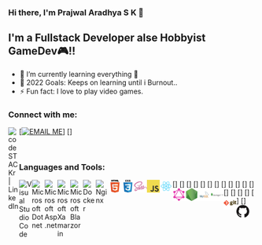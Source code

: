 ### Hi there, I'm Prajwal Aradhya S K 👋 

## I'm a Fullstack Developer alse Hobbyist GameDev🎮!!

- 🌱 I’m currently learning everything 🤣
- 🥅 2022 Goals: Keeps on learning until i Burnout..
- ⚡ Fun fact: I love to play video games.

### Connect with me:
[<a href="mailto:manuaradhya07@gmail.com"><img src="https://cdn.imgbin.com/16/1/20/imgbin-gmail-email-icon-logo-gmail-logo-gmail-logo-KkEdJfsY4cwA1xRPRhmSB1GwC.jpg" alt="EMAIL ME"/></a>]
[<a href="https://www.linkedin.com/in/prajwal-aradhya/"><img align="left" alt="codeSTACKr | LinkedIn" width="22px" src="https://cdn.jsdelivr.net/npm/simple-icons@v3/icons/linkedin.svg" /></a>]

<br />

### Languages and Tools:

[<img align="left" alt="Visual Studio Code" width="26px" src="https://upload.wikimedia.org/wikipedia/commons/thumb/9/9a/Visual_Studio_Code_1.35_icon.svg/512px-Visual_Studio_Code_1.35_icon.svg.png" />]
[<img align="left" alt="Microsoft Dotnet" width="26px" src="https://upload.wikimedia.org/wikipedia/commons/thumb/a/a3/.NET_Logo.svg/1024px-.NET_Logo.svg.png" />]
[<img align="left" alt="Microsoft Asp.net" width="26px" src="https://sathyatech.com/wp-content/uploads/2020/11/aspnet.png" />]
[<img align="left" alt="Microsoft Xamarin" width="26px" src="https://cdn.freebiesupply.com/logos/large/2x/xamarin-logo-png-transparent.png" />]
[<img align="left" alt="Microsoft Blazor" width="26px" src="https://www.pngitem.com/pimgs/m/462-4623623_blazor-icon-blazor-logo-svg-hd-png-download.png" />]
[<img align="left" alt="Docker" width="26px" src="https://www.docker.com/sites/default/files/d8/2019-07/Moby-logo.png" />]
[<img align="left" alt="Nginx" width="26px" src="https://upload.wikimedia.org/wikipedia/commons/thumb/c/c5/Nginx_logo.svg/1200px-Nginx_logo.svg.png" />]
[<img align="left" alt="HTML5" width="26px" src="https://raw.githubusercontent.com/github/explore/80688e429a7d4ef2fca1e82350fe8e3517d3494d/topics/html/html.png" />]
[<img align="left" alt="CSS3" width="26px" src="https://raw.githubusercontent.com/github/explore/80688e429a7d4ef2fca1e82350fe8e3517d3494d/topics/css/css.png" />]
[<img align="left" alt="Sass" width="26px" src="https://raw.githubusercontent.com/github/explore/80688e429a7d4ef2fca1e82350fe8e3517d3494d/topics/sass/sass.png" />]
[<img align="left" alt="JavaScript" width="26px" src="https://raw.githubusercontent.com/github/explore/80688e429a7d4ef2fca1e82350fe8e3517d3494d/topics/javascript/javascript.png" />]
[<img align="left" alt="React" width="26px" src="https://raw.githubusercontent.com/github/explore/80688e429a7d4ef2fca1e82350fe8e3517d3494d/topics/react/react.png" />]
[<img align="left" alt="GraphQL" width="26px" src="https://raw.githubusercontent.com/github/explore/80688e429a7d4ef2fca1e82350fe8e3517d3494d/topics/graphql/graphql.png" />]
[<img align="left" alt="Node.js" width="26px" src="https://raw.githubusercontent.com/github/explore/80688e429a7d4ef2fca1e82350fe8e3517d3494d/topics/nodejs/nodejs.png" />]
[<img align="left" alt="MySQL" width="26px" src="https://raw.githubusercontent.com/github/explore/80688e429a7d4ef2fca1e82350fe8e3517d3494d/topics/mysql/mysql.png" />]
[<img align="left" alt="MongoDB" width="26px" src="https://raw.githubusercontent.com/github/explore/80688e429a7d4ef2fca1e82350fe8e3517d3494d/topics/mongodb/mongodb.png" />]
[<img align="left" alt="Git" width="26px" src="https://raw.githubusercontent.com/github/explore/80688e429a7d4ef2fca1e82350fe8e3517d3494d/topics/git/git.png" />]
[<img align="left" alt="GitHub" width="26px" src="https://raw.githubusercontent.com/github/explore/78df643247d429f6cc873026c0622819ad797942/topics/github/github.png" />]
